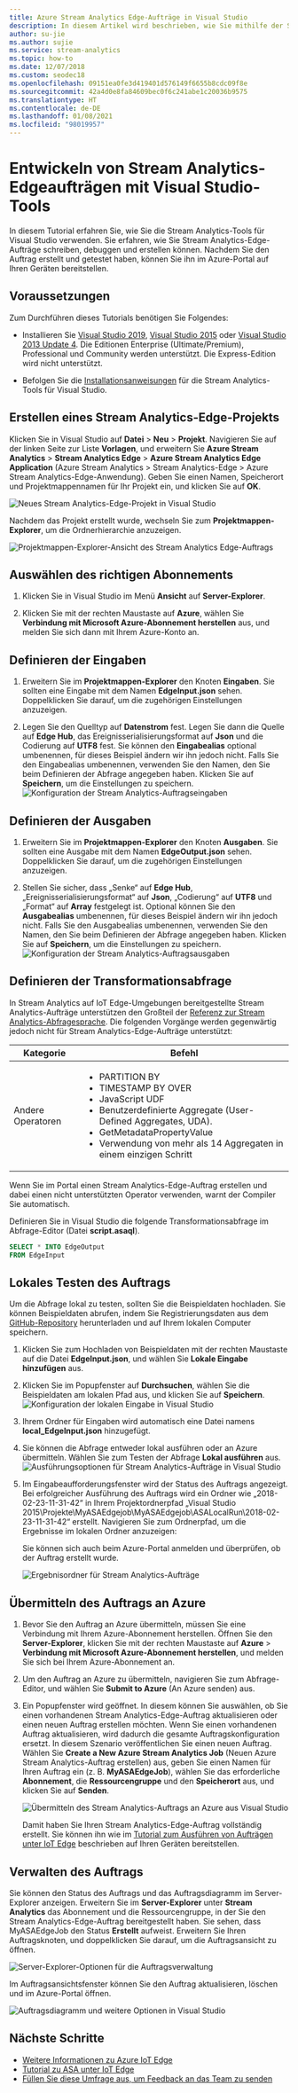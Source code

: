```yaml
---
title: Azure Stream Analytics Edge-Aufträge in Visual Studio
description: In diesem Artikel wird beschrieben, wie Sie mithilfe der Stream Analytics-Tools für Visual Studio Aufträge für Stream Analytics auf IoT Edge schreiben, debuggen und erstellen können.
author: su-jie
ms.author: sujie
ms.service: stream-analytics
ms.topic: how-to
ms.date: 12/07/2018
ms.custom: seodec18
ms.openlocfilehash: 09151ea0fe3d419401d576149f6655b8cdc09f8e
ms.sourcegitcommit: 42a4d0e8fa84609bec0f6c241abe1c20036b9575
ms.translationtype: HT
ms.contentlocale: de-DE
ms.lasthandoff: 01/08/2021
ms.locfileid: "98019957"
---
```

# <a name="develop-stream-analytics-edge-jobs-using-visual-studio-tools"></a>Entwickeln von Stream Analytics-Edgeaufträgen mit Visual Studio-Tools

In diesem Tutorial erfahren Sie, wie Sie die Stream Analytics-Tools für Visual Studio verwenden. Sie erfahren, wie Sie Stream Analytics-Edge-Aufträge schreiben, debuggen und erstellen können. Nachdem Sie den Auftrag erstellt und getestet haben, können Sie ihn im Azure-Portal auf Ihren Geräten bereitstellen. 

## <a name="prerequisites"></a>Voraussetzungen

Zum Durchführen dieses Tutorials benötigen Sie Folgendes:

* Installieren Sie [Visual Studio 2019](https://visualstudio.microsoft.com/downloads/), [Visual Studio 2015](https://www.visualstudio.com/vs/older-downloads/) oder [Visual Studio 2013 Update 4](https://www.microsoft.com/download/details.aspx?id=45326). Die Editionen Enterprise (Ultimate/Premium), Professional und Community werden unterstützt. Die Express-Edition wird nicht unterstützt.  

* Befolgen Sie die [Installationsanweisungen](stream-analytics-tools-for-visual-studio-edge-jobs.md) für die Stream Analytics-Tools für Visual Studio.
 
## <a name="create-a-stream-analytics-edge-project"></a>Erstellen eines Stream Analytics-Edge-Projekts 

Klicken Sie in Visual Studio auf **Datei** > **Neu** > **Projekt**. Navigieren Sie auf der linken Seite zur Liste **Vorlagen**, und erweitern Sie **Azure Stream Analytics** > **Stream Analytics Edge** > **Azure Stream Analytics Edge Application** (Azure Stream Analytics > Stream Analytics-Edge > Azure Stream Analytics-Edge-Anwendung). Geben Sie einen Namen, Speicherort und Projektmappennamen für Ihr Projekt ein, und klicken Sie auf **OK**.

![Neues Stream Analytics-Edge-Projekt in Visual Studio](./media/stream-analytics-tools-for-visual-studio-edge-jobs/new-stream-analytics-edge-project.png)

Nachdem das Projekt erstellt wurde, wechseln Sie zum **Projektmappen-Explorer**, um die Ordnerhierarchie anzuzeigen.

![Projektmappen-Explorer-Ansicht des Stream Analytics Edge-Auftrags](./media/stream-analytics-tools-for-visual-studio-edge-jobs/edge-project-in-solution-explorer.png)

 
## <a name="choose-the-correct-subscription"></a>Auswählen des richtigen Abonnements

1. Klicken Sie in Visual Studio im Menü **Ansicht** auf **Server-Explorer**.  

2. Klicken Sie mit der rechten Maustaste auf **Azure**, wählen Sie **Verbindung mit Microsoft Azure-Abonnement herstellen** aus, und melden Sie sich dann mit Ihrem Azure-Konto an.

## <a name="define-inputs"></a>Definieren der Eingaben

1. Erweitern Sie im **Projektmappen-Explorer** den Knoten **Eingaben**. Sie sollten eine Eingabe mit dem Namen **EdgeInput.json** sehen. Doppelklicken Sie darauf, um die zugehörigen Einstellungen anzuzeigen.  

2. Legen Sie den Quelltyp auf **Datenstrom** fest. Legen Sie dann die Quelle auf **Edge Hub**, das Ereignisserialisierungsformat auf **Json** und die Codierung auf **UTF8** fest. Sie können den **Eingabealias** optional umbenennen, für dieses Beispiel ändern wir ihn jedoch nicht. Falls Sie den Eingabealias umbenennen, verwenden Sie den Namen, den Sie beim Definieren der Abfrage angegeben haben. Klicken Sie auf **Speichern**, um die Einstellungen zu speichern.  
   ![Konfiguration der Stream Analytics-Auftragseingaben](./media/stream-analytics-tools-for-visual-studio-edge-jobs/stream-analytics-input-configuration.png)
 


## <a name="define-outputs"></a>Definieren der Ausgaben

1. Erweitern Sie im **Projektmappen-Explorer** den Knoten **Ausgaben**. Sie sollten eine Ausgabe mit dem Namen **EdgeOutput.json** sehen. Doppelklicken Sie darauf, um die zugehörigen Einstellungen anzuzeigen.  

2. Stellen Sie sicher, dass „Senke“ auf **Edge Hub**, „Ereignisserialisierungsformat“ auf **Json**, „Codierung“ auf **UTF8** und „Format“ auf **Array** festgelegt ist. Optional können Sie den **Ausgabealias** umbenennen, für dieses Beispiel ändern wir ihn jedoch nicht. Falls Sie den Ausgabealias umbenennen, verwenden Sie den Namen, den Sie beim Definieren der Abfrage angegeben haben. Klicken Sie auf **Speichern**, um die Einstellungen zu speichern. 
   ![Konfiguration der Stream Analytics-Auftragsausgaben](./media/stream-analytics-tools-for-visual-studio-edge-jobs/stream-analytics-output-configuration.png)
 
## <a name="define-the-transformation-query"></a>Definieren der Transformationsabfrage

In Stream Analytics auf IoT Edge-Umgebungen bereitgestellte Stream Analytics-Aufträge unterstützen den Großteil der [Referenz zur Stream Analytics-Abfragesprache](/stream-analytics-query/stream-analytics-query-language-reference?f=255&MSPPError=-2147217396). Die folgenden Vorgänge werden gegenwärtig jedoch nicht für Stream Analytics-Edge-Aufträge unterstützt: 


|**Kategorie**  | **Befehl**  |
|---------|---------|
|Andere Operatoren | <ul><li>PARTITION BY</li><li>TIMESTAMP BY OVER</li><li>JavaScript UDF</li><li>Benutzerdefinierte Aggregate (User-Defined Aggregates, UDA).</li><li>GetMetadataPropertyValue</li><li>Verwendung von mehr als 14 Aggregaten in einem einzigen Schritt</li></ul>   |

Wenn Sie im Portal einen Stream Analytics-Edge-Auftrag erstellen und dabei einen nicht unterstützten Operator verwenden, warnt der Compiler Sie automatisch.

Definieren Sie in Visual Studio die folgende Transformationsabfrage im Abfrage-Editor (Datei **script.asaql**).

```sql
SELECT * INTO EdgeOutput
FROM EdgeInput 
```

## <a name="test-the-job-locally"></a>Lokales Testen des Auftrags

Um die Abfrage lokal zu testen, sollten Sie die Beispieldaten hochladen. Sie können Beispieldaten abrufen, indem Sie Registrierungsdaten aus dem [GitHub-Repository](https://github.com/Azure/azure-stream-analytics/blob/master/Sample%20Data/Registration.json) herunterladen und auf Ihrem lokalen Computer speichern. 

1. Klicken Sie zum Hochladen von Beispieldaten mit der rechten Maustaste auf die Datei **EdgeInput.json**, und wählen Sie **Lokale Eingabe hinzufügen** aus.  

2. Klicken Sie im Popupfenster auf **Durchsuchen**, wählen Sie die Beispieldaten am lokalen Pfad aus, und klicken Sie auf **Speichern**.
   ![Konfiguration der lokalen Eingabe in Visual Studio](./media/stream-analytics-tools-for-visual-studio-edge-jobs/stream-analytics-local-input-configuration.png)
 
3. Ihrem Ordner für Eingaben wird automatisch eine Datei namens **local_EdgeInput.json** hinzugefügt.  
4. Sie können die Abfrage entweder lokal ausführen oder an Azure übermitteln. Wählen Sie zum Testen der Abfrage **Lokal ausführen** aus.  
   ![Ausführungsoptionen für Stream Analytics-Aufträge in Visual Studio](./media/stream-analytics-tools-for-visual-studio-edge-jobs/stream-analytics-visual-stuidio-run-options.png)
 
5. Im Eingabeaufforderungsfenster wird der Status des Auftrags angezeigt. Bei erfolgreicher Ausführung des Auftrags wird ein Ordner wie „2018-02-23-11-31-42“ in Ihrem Projektordnerpfad „Visual Studio 2015\Projekte\MyASAEdgejob\MyASAEdgejob\ASALocalRun\2018-02-23-11-31-42“ erstellt. Navigieren Sie zum Ordnerpfad, um die Ergebnisse im lokalen Ordner anzuzeigen:

   Sie können sich auch beim Azure-Portal anmelden und überprüfen, ob der Auftrag erstellt wurde. 

   ![Ergebnisordner für Stream Analytics-Aufträge](./media/stream-analytics-tools-for-visual-studio-edge-jobs/stream-analytics-job-result-folder.png)

## <a name="submit-the-job-to-azure"></a>Übermitteln des Auftrags an Azure

1. Bevor Sie den Auftrag an Azure übermitteln, müssen Sie eine Verbindung mit Ihrem Azure-Abonnement herstellen. Öffnen Sie den **Server-Explorer**, klicken Sie mit der rechten Maustaste auf **Azure** > **Verbindung mit Microsoft Azure-Abonnement herstellen**, und melden Sie sich bei Ihrem Azure-Abonnement an.  

2. Um den Auftrag an Azure zu übermitteln, navigieren Sie zum Abfrage-Editor, und wählen Sie **Submit to Azure** (An Azure senden) aus.  

3. Ein Popupfenster wird geöffnet. In diesem können Sie auswählen, ob Sie einen vorhandenen Stream Analytics-Edge-Auftrag aktualisieren oder einen neuen Auftrag erstellen möchten. Wenn Sie einen vorhandenen Auftrag aktualisieren, wird dadurch die gesamte Auftragskonfiguration ersetzt. In diesem Szenario veröffentlichen Sie einen neuen Auftrag. Wählen Sie **Create a New Azure Stream Analytics Job** (Neuen Azure Stream Analytics-Auftrag erstellen) aus, geben Sie einen Namen für Ihren Auftrag ein (z. B. **MyASAEdgeJob**), wählen Sie das erforderliche **Abonnement**, die **Ressourcengruppe** und den **Speicherort** aus, und klicken Sie auf **Senden**.

   ![Übermitteln des Stream Analytics-Auftrags an Azure aus Visual Studio](./media/stream-analytics-tools-for-visual-studio-edge-jobs/submit-stream-analytics-job-to-azure.png)
 
   Damit haben Sie Ihren Stream Analytics-Edge-Auftrag vollständig erstellt. Sie können ihn wie im [Tutorial zum Ausführen von Aufträgen unter IoT Edge](stream-analytics-edge.md) beschrieben auf Ihren Geräten bereitstellen. 

## <a name="manage-the-job"></a>Verwalten des Auftrags 

Sie können den Status des Auftrags und das Auftragsdiagramm im Server-Explorer anzeigen. Erweitern Sie im **Server-Explorer** unter **Stream Analytics** das Abonnement und die Ressourcengruppe, in der Sie den Stream Analytics-Edge-Auftrag bereitgestellt haben. Sie sehen, dass MyASAEdgeJob den Status **Erstellt** aufweist. Erweitern Sie Ihren Auftragsknoten, und doppelklicken Sie darauf, um die Auftragsansicht zu öffnen.

![Server-Explorer-Optionen für die Auftragsverwaltung](./media/stream-analytics-tools-for-visual-studio-edge-jobs/server-explorer-options.png)
 
Im Auftragsansichtsfenster können Sie den Auftrag aktualisieren, löschen und im Azure-Portal öffnen.

![Auftragsdiagramm und weitere Optionen in Visual Studio](./media/stream-analytics-tools-for-visual-studio-edge-jobs/job-diagram-and-other-options.png) 

## <a name="next-steps"></a>Nächste Schritte

* [Weitere Informationen zu Azure IoT Edge](../iot-edge/about-iot-edge.md)
* [Tutorial zu ASA unter IoT Edge](../iot-edge/tutorial-deploy-stream-analytics.md)
* [Füllen Sie diese Umfrage aus, um Feedback an das Team zu senden](https://forms.office.com/Pages/ResponsePage.aspx?id=v4j5cvGGr0GRqy180BHbR2czagZ-i_9Cg6NhAZlH9ypUMjNEM0RDVU9CVTBQWDdYTlk0UDNTTFdUTC4u)
